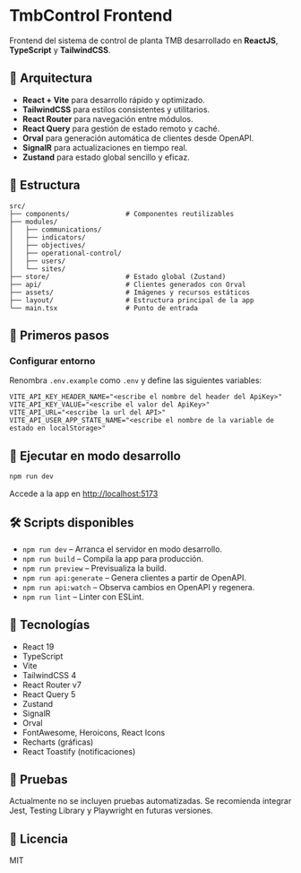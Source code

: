 # TmbControl Frontend

Frontend del sistema de control de planta TMB desarrollado en **ReactJS**, **TypeScript** y **TailwindCSS**.

## 🧱 Arquitectura

- **React + Vite** para desarrollo rápido y optimizado.
- **TailwindCSS** para estilos consistentes y utilitarios.
- **React Router** para navegación entre módulos.
- **React Query** para gestión de estado remoto y caché.
- **Orval** para generación automática de clientes desde OpenAPI.
- **SignalR** para actualizaciones en tiempo real.
- **Zustand** para estado global sencillo y eficaz.

## 📂 Estructura

```
src/
├── components/              # Componentes reutilizables
├── modules/
│   ├── communications/
│   ├── indicators/
│   ├── objectives/
│   ├── operational-control/
│   ├── users/
│   └── sites/
├── store/                   # Estado global (Zustand)
├── api/                     # Clientes generados con Orval
├── assets/                  # Imágenes y recursos estáticos
├── layout/                  # Estructura principal de la app
└── main.tsx                 # Punto de entrada
```

## 🧪 Primeros pasos

### Configurar entorno

Renombra `.env.example` como `.env` y define las siguientes variables:

```env
VITE_API_KEY_HEADER_NAME="<escribe el nombre del header del ApiKey>"
VITE_API_KEY_VALUE="<escribe el valor del ApiKey>"
VITE_API_URL="<escribe la url del API>"
VITE_API_USER_APP_STATE_NAME="<escribe el nombre de la variable de estado en localStorage>"
```

## 🚀 Ejecutar en modo desarrollo

```bash
npm run dev
```

Accede a la app en [http://localhost:5173](http://localhost:5173)

## 🛠️ Scripts disponibles

- `npm run dev` – Arranca el servidor en modo desarrollo.
- `npm run build` – Compila la app para producción.
- `npm run preview` – Previsualiza la build.
- `npm run api:generate` – Genera clientes a partir de OpenAPI.
- `npm run api:watch` – Observa cambios en OpenAPI y regenera.
- `npm run lint` – Linter con ESLint.

## 🧰 Tecnologías

- React 19
- TypeScript
- Vite
- TailwindCSS 4
- React Router v7
- React Query 5
- Zustand
- SignalR
- Orval
- FontAwesome, Heroicons, React Icons
- Recharts (gráficas)
- React Toastify (notificaciones)

## 🧪 Pruebas

Actualmente no se incluyen pruebas automatizadas. Se recomienda integrar Jest, Testing Library y Playwright en futuras versiones.

## 📜 Licencia

MIT